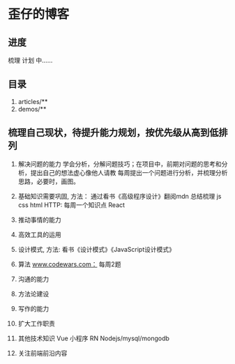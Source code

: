 # 歪仔的博客


## 进度

梳理 计划 中……


## 目录

1. articles/**
2. demos/**

## 梳理自己现状，待提升能力规划，按优先级从高到低排列

1. 解决问题的能力 
    学会分析，分解问题技巧；在项目中，前期对问题的思考和分析，提出自己的想法虚心像他人请教
    每周提出一个问题进行分析，并梳理分析思路，必要时，画图。
2. 基础知识需要巩固, 方法： 通过看书《高级程序设计》翻阅mdn 总结梳理
   js
   css
   html
   HTTP: 每周一个知识点
   React
3. 推动事情的能力
4. 高效工具的运用

5. 设计模式, 方法: 看书《设计模式》《JavaScript设计模式》
6. 算法
   www.codewars.com： 每周2题
7. 沟通的能力
8. 方法论建设 
9. 写作的能力
10. 扩大工作职责
11. 其他技术知识
    Vue
    小程序
    RN
    Nodejs/mysql/mongodb
12. 关注前端前沿内容


